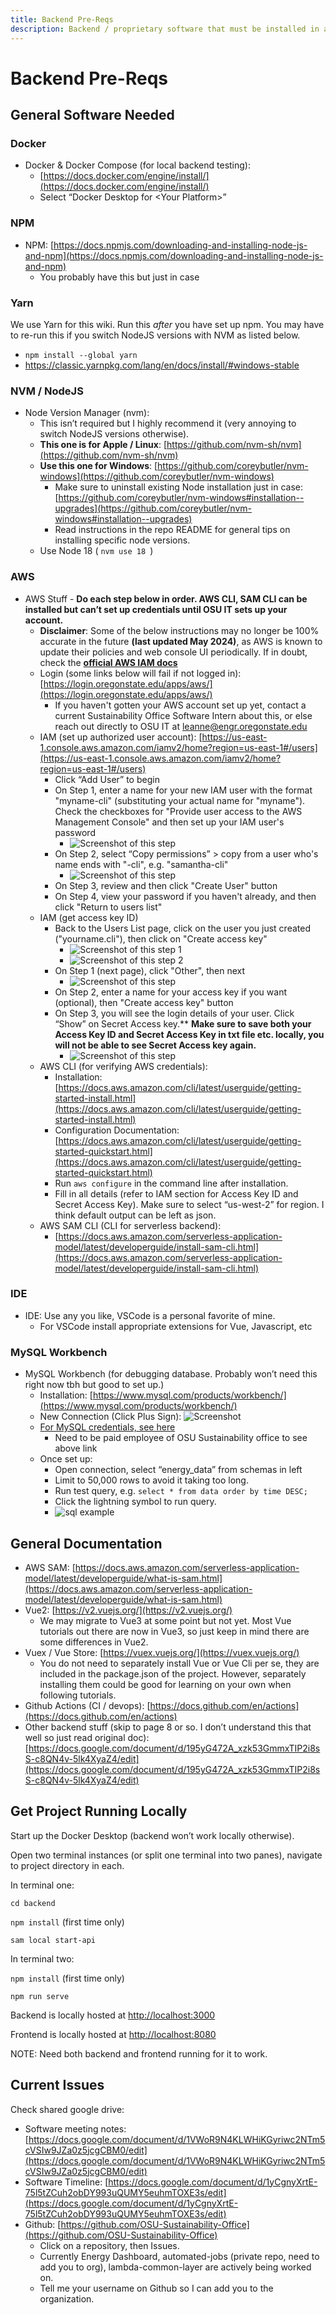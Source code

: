 ```yaml
---
title: Backend Pre-Reqs
description: Backend / proprietary software that must be installed in advance
---
```


# Backend Pre-Reqs

## General Software Needed

### Docker

- Docker & Docker Compose (for local backend testing):
  - [https://docs.docker.com/engine/install/](https://docs.docker.com/engine/install/)
  - Select “Docker Desktop for &lt;Your Platform>”

### NPM

- NPM: [https://docs.npmjs.com/downloading-and-installing-node-js-and-npm](https://docs.npmjs.com/downloading-and-installing-node-js-and-npm)
  - You probably have this but just in case

### Yarn

We use Yarn for this wiki. Run this _after_ you have set up npm. You may have to re-run this if you switch NodeJS versions with NVM as listed below.

- `npm install --global yarn`
- https://classic.yarnpkg.com/lang/en/docs/install/#windows-stable

### NVM / NodeJS

- Node Version Manager (nvm):
  - This isn’t required but I highly recommend it (very annoying to switch NodeJS versions otherwise).
  - **This one is for Apple / Linux**: [https://github.com/nvm-sh/nvm](https://github.com/nvm-sh/nvm)
  - **Use this one for Windows**: [https://github.com/coreybutler/nvm-windows](https://github.com/coreybutler/nvm-windows)
    - Make sure to uninstall existing Node installation just in case: [https://github.com/coreybutler/nvm-windows#installation--upgrades](https://github.com/coreybutler/nvm-windows#installation--upgrades)
    - Read instructions in the repo README for general tips on installing specific node versions.
  - Use Node 18 ( `nvm use 18 `)

### AWS

- AWS Stuff - **Do each step below in order. AWS CLI, SAM CLI can be installed but can’t set up credentials until OSU IT sets up your account.**
  - **Disclaimer**: Some of the below instructions may no longer be 100% accurate in the future **(last updated May 2024)**, as AWS is known to update their policies and web console UI periodically. If in doubt, check the **[official AWS IAM docs](https://docs.aws.amazon.com/IAM/latest/UserGuide/getting-started.html)**
  - Login (some links below will fail if not logged in): [https://login.oregonstate.edu/apps/aws/](https://login.oregonstate.edu/apps/aws/)
    - If you haven't gotten your AWS account set up yet, contact a current Sustainability Office Software Intern about this, or else reach out directly to OSU IT at leanne@engr.oregonstate.edu
  - IAM (set up authorized user account): [https://us-east-1.console.aws.amazon.com/iamv2/home?region=us-east-1#/users](https://us-east-1.console.aws.amazon.com/iamv2/home?region=us-east-1#/users)
    - Click “Add User” to begin
    - On Step 1, enter a name for your new IAM user with the format "myname-cli" (substituting your actual name for "myname"). Check the checkboxes for "Provide user access to the AWS Management Console" and then set up your IAM user's password
      - ![Screenshot of this step](../static/img/iam_step_1.png)
    - On Step 2, select “Copy permissions” > copy from a user who's name ends with "-cli", e.g. "samantha-cli"
      - ![Screenshot of this step](../static/img/iam_step_2.png)
    - On Step 3, review and then click "Create User" button
    - On Step 4, view your password if you haven't already, and then click "Return to users list"
  - IAM (get access key ID)
    - Back to the Users List page, click on the user you just created ("yourname.cli"), then click on "Create access key"
      - ![Screenshot of this step 1](../static/img/user_list.png)
      - ![Screenshot of this step 2](../static/img/iam_create_access_key.png)
    - On Step 1 (next page), click "Other", then next
      - ![Screenshot of this step](../static/img/iam_access_key_step_1.png)
    - On Step 2, enter a name for your access key if you want (optional), then "Create access key" button
    - On Step 3, you will see the login details of your user. Click “Show” on Secret Access key.\*\* **Make sure to save both your Access Key ID and Secret Access Key in txt file etc. locally, you will not be able to see Secret Access key again.**
      - ![Screenshot of this step](../static/img/iam_access_key_step_3.png)
  - AWS CLI (for verifying AWS credentials):
    - Installation: [https://docs.aws.amazon.com/cli/latest/userguide/getting-started-install.html](https://docs.aws.amazon.com/cli/latest/userguide/getting-started-install.html)
    - Configuration Documentation: [https://docs.aws.amazon.com/cli/latest/userguide/getting-started-quickstart.html](https://docs.aws.amazon.com/cli/latest/userguide/getting-started-quickstart.html)
    - Run `aws configure` in the command line after installation.
    - Fill in all details (refer to IAM section for Access Key ID and Secret Access Key). Make sure to select “us-west-2” for region. I think default output can be left as json.
  - AWS SAM CLI (CLI for serverless backend):
    - [https://docs.aws.amazon.com/serverless-application-model/latest/developerguide/install-sam-cli.html](https://docs.aws.amazon.com/serverless-application-model/latest/developerguide/install-sam-cli.html)

### IDE

- IDE: Use any you like, VSCode is a personal favorite of mine.
  - For VSCode install appropriate extensions for Vue, Javascript, etc

### MySQL Workbench

- MySQL Workbench (for debugging database. Probably won’t need this right now tbh but good to set up.)
  - Installation: [https://www.mysql.com/products/workbench/](https://www.mysql.com/products/workbench/)
  - New Connection (Click Plus Sign): ![Screenshot](../static/img/mysql_workbench_plus.png)
  - [For MySQL credentials, see here](https://drive.google.com/file/d/1dY-t3bxLc3HRkjg2HDr6uyvcM3BIYKW0/view?usp=sharing)
    - Need to be paid employee of OSU Sustainability office to see above link
  - Once set up:
    - Open connection, select “energy_data” from schemas in left
    - Limit to 50,000 rows to avoid it taking too long.
    - Run test query, e.g. `select * from data order by time DESC;`
    - Click the lightning symbol to run query.
    - ![sql example](../static/img/sql_example.png)

## General Documentation

- AWS SAM: [https://docs.aws.amazon.com/serverless-application-model/latest/developerguide/what-is-sam.html](https://docs.aws.amazon.com/serverless-application-model/latest/developerguide/what-is-sam.html)
- Vue2: [https://v2.vuejs.org/](https://v2.vuejs.org/)
  - We may migrate to Vue3 at some point but not yet. Most Vue tutorials out there are now in Vue3, so just keep in mind there are some differences in Vue2.
- Vuex / Vue Store: [https://vuex.vuejs.org/](https://vuex.vuejs.org/)
  - You do not need to separately install Vue or Vue Cli per se, they are included in the package.json of the project. However, separately installing them could be good for learning on your own when following tutorials.
- Github Actions (CI / devops): [https://docs.github.com/en/actions](https://docs.github.com/en/actions)
- Other backend stuff (skip to page 8 or so. I don’t understand this that well so just read original doc): [https://docs.google.com/document/d/195yG472A_xzk53GmmxTIP2i8sS-c8QN4v-5lk4XyaZ4/edit](https://docs.google.com/document/d/195yG472A_xzk53GmmxTIP2i8sS-c8QN4v-5lk4XyaZ4/edit)

## Get Project Running Locally

Start up the Docker Desktop (backend won’t work locally otherwise).

Open two terminal instances (or split one terminal into two panes), navigate to project directory in each.

In terminal one:

`cd backend`

`npm install` (first time only)

`sam local start-api`

In terminal two:

`npm install` (first time only)

`npm run serve`

Backend is locally hosted at [http://localhost:3000](http://localhost:3000)

Frontend is locally hosted at [http://localhost:8080](http://localhost:8080)

NOTE: Need both backend and frontend running for it to work.

## Current Issues

Check shared google drive:

- Software meeting notes: [https://docs.google.com/document/d/1VWoR9N4KLWHiKGyriwc2NTm5cVSIw9JZa0z5jcgCBM0/edit](https://docs.google.com/document/d/1VWoR9N4KLWHiKGyriwc2NTm5cVSIw9JZa0z5jcgCBM0/edit)
- Software Timeline: [https://docs.google.com/document/d/1yCgnyXrtE-75l5tZCuh2obDY993uQUMY5euhmTOXE3s/edit](https://docs.google.com/document/d/1yCgnyXrtE-75l5tZCuh2obDY993uQUMY5euhmTOXE3s/edit)
- Github: [https://github.com/OSU-Sustainability-Office](https://github.com/OSU-Sustainability-Office)
  - Click on a repository, then Issues.
  - Currently Energy Dashboard, automated-jobs (private repo, need to add you to org), lambda-common-layer are actively being worked on.
  - Tell me your username on Github so I can add you to the organization.
